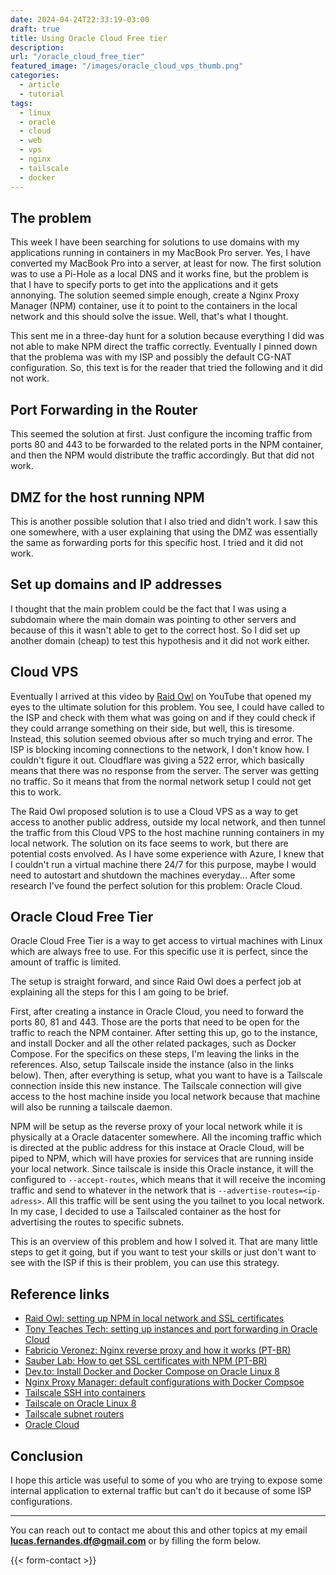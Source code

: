 ```yaml
---
date: 2024-04-24T22:33:19-03:00
draft: true
title: Using Oracle Cloud Free tier
description: 
url: "/oracle_cloud_free_tier"
featured_image: "/images/oracle_cloud_vps_thumb.png"
categories:
  - article
  - tutorial
tags:
  - linux
  - oracle
  - cloud
  - web
  - vps
  - nginx
  - tailscale
  - docker
---
```



## The problem

This week I have been searching for solutions to use domains with my applications running in containers in my MacBook Pro server. Yes, I have converted my MacBook Pro into a server, at least for now. The first solution was to use a Pi-Hole as a local DNS and it works fine, but the problem is that I have to specify ports to get into the applications and it gets annonying. The solution seemed simple enough, create a Nginx Proxy Manager (NPM) container, use it to point to the containers in the local network and this should solve the issue. Well, that's what I thought.

This sent me in a three-day hunt for a solution because everything I did was not able to make NPM direct the traffic correctly. Eventually I pinned down that the problema was with my ISP and possibly the default CG-NAT configuration. So, this text is for the reader that tried the following and it did not work.

## Port Forwarding in the Router

This seemed the solution at first. Just configure the incoming traffic from ports 80 and 443 to be forwarded to the related ports in the NPM container, and then the NPM would distribute the traffic accordingly. But that did not work.

## DMZ for the host running NPM

This is another possible solution that I also tried and didn't work. I saw this one somewhere, with a user explaining that using the DMZ was essentially the same as forwarding ports for this specific host. I tried and it did not work.

## Set up domains and IP addresses

I thought that the main problem could be the fact that I was using a subdomain where the main domain was pointing to other servers and because of this it wasn't able to get to the correct host. So I did set up another domain (cheap) to test this hypothesis and it did not work either.

## Cloud VPS

Eventually I arrived at this video by [Raid Owl](https://www.youtube.com/watch?v=2fA6u9eahNw&t=562s&pp=ygUScmFpZCBvd2wgY2xvdWQgdnBz) on YouTube that opened my eyes to the ultimate solution for this problem. You see, I could have called to the ISP and check with them what was going on and if they could check if they could arrange something on their side, but well, this is tiresome. Instead, this solution seemed obvious after so much trying and error. The ISP is blocking incoming connections to the network, I don't know how. I couldn't figure it out. Cloudflare was giving a 522 error, which basically means that there was no response from the server. The server was getting no traffic. So it means that from the normal network setup I could not get this to work.

The Raid Owl proposed solution is to use a Cloud VPS as a way to get access to another public address, outside my local network, and then tunnel the traffic from this Cloud VPS to the host machine running containers in my local network. The solution on its face seems to work, but there are potential costs envolved. As I have some experience with Azure, I knew that I couldn't run a virtual machine there 24/7 for this purpose, maybe I would need to autostart and shutdown the machines everyday... After some research I've found the perfect solution for this problem: Oracle Cloud.

## Oracle Cloud Free Tier

Oracle Cloud Free Tier is a way to get access to virtual machines with Linux which are always free to use. For this specific use it is perfect, since the amount of traffic is limited.

The setup is straight forward, and since Raid Owl does a perfect job at explaining all the steps for this I am going to be brief.

First, after creating a instance in Oracle Cloud, you need to forward the ports 80, 81 and 443. Those are the ports that need to be open for the traffic to reach the NPM container. After setting this up, go to the instance, and install Docker and all the other related packages, such as Docker Compose. For the specifics on these steps, I'm leaving the links in the references. Also, setup Tailscale inside the instance (also in the links below). Then, after everything is setup, what you want to have is a Tailscale connection inside this new instance. The Tailscale connection will give access to the host machine inside you local network because that machine will also be running a tailscale daemon.

NPM will be setup as the reverse proxy of your local network while it is physically at a Oracle datacenter somewhere. All the incoming traffic which is directed at the public address for this instace at Oracle Cloud, will be piped to NPM, which will have proxies for services that are running inside your local network. Since tailscale is inside this Oracle instance, it will the configured to `--accept-routes`, which means that it will receive the incoming traffic and send to whatever in the network that is `--advertise-routes=<ip-adress>`. All this traffic will be sent using the you tailnet to you local network. In my case, I decided to use a Tailscaled container as the host for advertising the routes to specific subnets.

This is an overview of this problem and how I solved it. That are many little steps to get it going, but if you want to test your skills or just don't want to see with the ISP if this is their problem, you can use this strategy.

## Reference links

- [Raid Owl: setting up NPM in local network and SSL certificates](https://www.youtube.com/watch?v=GarMdDTAZJo&t=10s&pp=ygUMcmFpZCBvd2wgdnBz)
- [Tony Teaches Tech: setting up instances and port forwarding in Oracle Cloud](https://www.youtube.com/watch?v=yWVD6qmQrb8)
- [Fabricio Veronez: Nginx reverse proxy and how it works (PT-BR)](https://www.youtube.com/watch?v=bFZurhL14LA)
- [Sauber Lab: How to get SSL certificates with NPM (PT-BR)](https://www.youtube.com/watch?v=SELkrrexIkQ&t=4s)
- [Dev.to: Install Docker and Docker Compose on Oracle Linux 8](https://dev.to/kylejschwartz/install-docker-compose-on-oracle-linux-8-1kb0)
- [Nginx Proxy Manager: default configurations with Docker Compsoe](https://nginxproxymanager.com/setup/#using-mysql-mariadb-database)
- [Tailscale SSH into containers](https://tailscale.com/learn/ssh-into-docker-container)
- [Tailscale on Oracle Linux 8](https://tailscale.com/kb/1117/install-oracle-linux-8)
- [Tailscale subnet routers](https://tailscale.com/kb/1019/subnets)
- [Oracle Cloud](https://www.oracle.com/br/cloud/sign-in.html)

## Conclusion

I hope this article was useful to some of you who are trying to expose some internal application to external traffic but can't do it because of some ISP configurations.

---
You can reach out to contact me about this and other topics at my email **<lucas.fernandes.df@gmail.com>** or by filling the form below.

{{< form-contact >}}

